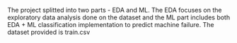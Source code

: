 The project splitted into two parts - EDA and ML. The EDA focuses on the exploratory data analysis done on the dataset and the ML part includes both EDA + ML classification implementation to predict machine failure. The dataset provided is train.csv
